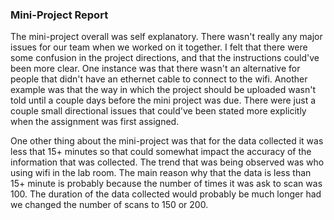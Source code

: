 ### Mini-Project Report

The mini-project overall was self explanatory. There wasn't really any major issues for our team when we worked on it together. I felt that there were some confusion in the project directions, and that the instructions could've been more clear. One instance was that there wasn't an alternative for people that didn't have an ethernet cable to connect to the wifi. Another example was that the way in which the project should be uploaded wasn't told until a couple days before the mini project was due. There were just a couple small directional issues that could've been stated more explicitly when the assignment was first assigned.

One other thing about the mini-project was that for the data collected it was less that 15+ minutes so that could somewhat impact the accuracy of the information that was collected. The trend that was being observed was who using wifi in the lab room. The main reason why that the data is less than 15+ minute is probably because the number of times it was ask to scan was 100. The duration of the data collected would probably be much longer had we changed the number of scans to 150 or 200.
